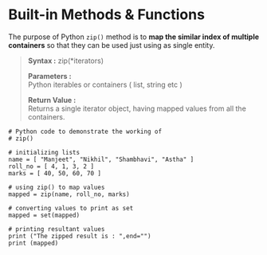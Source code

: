 # Built-in Methods & Functions

The purpose of Python `zip()` method is to **map the similar index of multiple containers** so that they can be used just using as single entity.

> **Syntax :** zip(\*iterators)
>
> **Parameters :**  
> Python iterables or containers ( list, string etc )
>
> **Return Value :**  
> Returns a single iterator object, having mapped values from all the  
> containers.

    # Python code to demonstrate the working of
    # zip()

    # initializing lists
    name = [ "Manjeet", "Nikhil", "Shambhavi", "Astha" ]
    roll_no = [ 4, 1, 3, 2 ]
    marks = [ 40, 50, 60, 70 ]

    # using zip() to map values
    mapped = zip(name, roll_no, marks)

    # converting values to print as set
    mapped = set(mapped)

    # printing resultant values
    print ("The zipped result is : ",end="")
    print (mapped)
